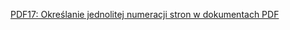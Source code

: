 [PDF17: Określanie jednolitej numeracji stron w dokumentach PDF](https://www.w3.org/WAI/WCAG22/Techniques/pdf/PDF17)